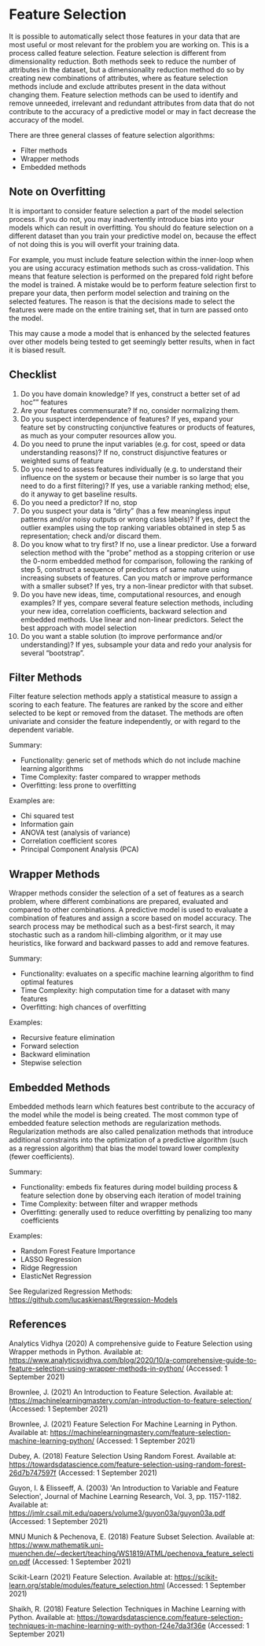 # Feature Selection
It is possible to automatically select those features in your data that are most useful or most relevant for the problem you are working on. This is a process called feature selection. Feature selection is different from dimensionality reduction. Both methods seek to reduce the number of attributes in the dataset, but a dimensionality reduction method do so by creating new combinations of attributes, where as feature selection methods include and exclude attributes present in the data without changing them. Feature selection methods can be used to identify and remove unneeded, irrelevant and redundant attributes from data that do not contribute to the accuracy of a predictive model or may in fact decrease the accuracy of the model.

There are three general classes of feature selection algorithms: 

- Filter methods
- Wrapper methods
- Embedded methods

## Note on Overfitting
It is important to consider feature selection a part of the model selection process. If you do not, you may inadvertently introduce bias into your models which can result in overfitting. You should do feature selection on a different dataset than you train your predictive model on, because the effect of not doing this is you will overfit your training data. 

For example, you must include feature selection within the inner-loop when you are using accuracy estimation methods such as cross-validation. This means that feature selection is performed on the prepared fold right before the model is trained. A mistake would be to perform feature selection first to prepare your data, then perform model selection and training on the selected features. The reason is that the decisions made to select the features were made on the entire training set, that in turn are passed onto the model. 

This may cause a mode a model that is enhanced by the selected features over other models being tested to get seemingly better results, when in fact it is biased result.

## Checklist

1. Do you have domain knowledge? If yes, construct a better set of ad hoc”” features
2. Are your features commensurate? If no, consider normalizing them.
3. Do you suspect interdependence of features? If yes, expand your feature set by constructing conjunctive features or products of features, as much as your computer resources allow you.
4. Do you need to prune the input variables (e.g. for cost, speed or data understanding reasons)? If no, construct disjunctive features or weighted sums of feature
5. Do you need to assess features individually (e.g. to understand their influence on the system or because their number is so large that you need to do a first filtering)? If yes, use a variable ranking method; else, do it anyway to get baseline results.
6. Do you need a predictor? If no, stop
7. Do you suspect your data is “dirty” (has a few meaningless input patterns and/or noisy outputs or wrong class labels)? If yes, detect the outlier examples using the top ranking variables obtained in step 5 as representation; check and/or discard them.
8. Do you know what to try first? If no, use a linear predictor. Use a forward selection method with the “probe” method as a stopping criterion or use the 0-norm embedded method for comparison, following the ranking of step 5, construct a sequence of predictors of same nature using increasing subsets of features. Can you match or improve performance with a smaller subset? If yes, try a non-linear predictor with that subset.
9. Do you have new ideas, time, computational resources, and enough examples? If yes, compare several feature selection methods, including your new idea, correlation coefficients, backward selection and embedded methods. Use linear and non-linear predictors. Select the best approach with model selection
10. Do you want a stable solution (to improve performance and/or understanding)? If yes, subsample your data and redo your analysis for several “bootstrap”.

## Filter Methods
Filter feature selection methods apply a statistical measure to assign a scoring to each feature. The features are ranked by the score and either selected to be kept or removed from the dataset. The methods are often univariate and consider the feature independently, or with regard to the dependent variable.

Summary:

- Functionality: generic set of methods which do not include machine learning algorithms
- Time Complexity: faster compared to wrapper methods
- Overfitting: less prone to overfitting

Examples are: 

- Chi squared test
- Information gain 
- ANOVA test (analysis of variance)
- Correlation coefficient scores
- Principal Component Analysis (PCA)

## Wrapper Methods
Wrapper methods consider the selection of a set of features as a search problem, where different combinations are prepared, evaluated and compared to other combinations. A predictive model is used to evaluate a combination of features and assign a score based on model accuracy. The search process may be methodical such as a best-first search, it may stochastic such as a random hill-climbing algorithm, or it may use heuristics, like forward and backward passes to add and remove features.

Summary:

- Functionality: evaluates on a specific machine learning algorithm to find optimal features
- Time Complexity: high computation time for a dataset with many features
- Overfitting: high chances of overfitting

Examples:

- Recursive feature elimination
- Forward selection
- Backward elimination
- Stepwise selection

## Embedded Methods
Embedded methods learn which features best contribute to the accuracy of the model while the model is being created. The most common type of embedded feature selection methods are regularization methods. Regularization methods are also called penalization methods that introduce additional constraints into the optimization of a predictive algorithm (such as a regression algorithm) that bias the model toward lower complexity (fewer coefficients).

Summary:

- Functionality: embeds fix features during model building process & feature selection done by observing each iteration of model training
- Time Complexity: between filter and wrapper methods
- Overfitting: generally used to reduce overfitting by penalizing too many coefficients

Examples:

- Random Forest Feature Importance
- LASSO Regression
- Ridge Regression
- ElasticNet Regression

See Regularized Regression Methods: https://github.com/lucaskienast/Regression-Models

## References

Analytics Vidhya (2020) A comprehensive guide to Feature Selection using Wrapper methods in Python. Available at: https://www.analyticsvidhya.com/blog/2020/10/a-comprehensive-guide-to-feature-selection-using-wrapper-methods-in-python/ (Accessed: 1 September 2021)

Brownlee, J. (2021) An Introduction to Feature Selection. Available at: https://machinelearningmastery.com/an-introduction-to-feature-selection/ (Accessed: 1 September 2021)

Brownlee, J. (2021) Feature Selection For Machine Learning in Python. Available at: https://machinelearningmastery.com/feature-selection-machine-learning-python/ (Accessed: 1 September 2021)

Dubey, A. (2018) Feature Selection Using Random Forest. Available at: https://towardsdatascience.com/feature-selection-using-random-forest-26d7b747597f (Accessed: 1 September 2021)

Guyon, I. & Elisseeff, A. (2003) 'An Introduction to Variable and Feature Selection', Journal of Machine Learning Research, Vol. 3, pp. 1157-1182. Available at: https://jmlr.csail.mit.edu/papers/volume3/guyon03a/guyon03a.pdf (Accessed: 1 September 2021)

MNU Munich & Pechenova, E. (2018) Feature Subset Selection. Available at: https://www.mathematik.uni-muenchen.de/~deckert/teaching/WS1819/ATML/pechenova_feature_selection.pdf (Accessed: 1 September 2021)

Scikit-Learn (2021) Feature Selection. Available at: https://scikit-learn.org/stable/modules/feature_selection.html (Accessed: 1 September 2021)

Shaikh, R. (2018) Feature Selection Techniques in Machine Learning with Python. Available at: https://towardsdatascience.com/feature-selection-techniques-in-machine-learning-with-python-f24e7da3f36e (Accessed: 1 September 2021)
